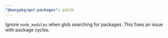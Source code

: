 ```yaml
---
"@manypkg/get-packages": patch
---
```


Ignore `node_modules` when glob searching for packages. This fixes an issue with package cycles.
